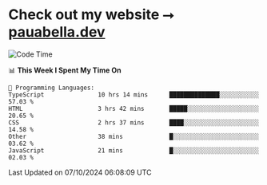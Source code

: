 # Check out my website ⭢ [pauabella.dev](https://pauabella.dev)

<!--START_SECTION:waka-->
![Code Time](http://img.shields.io/badge/Code%20Time-3%2C772%20hrs%2042%20mins-blue)

📊 **This Week I Spent My Time On** 

```text
💬 Programming Languages: 
TypeScript               10 hrs 14 mins      ██████████████░░░░░░░░░░░   57.03 % 
HTML                     3 hrs 42 mins       █████░░░░░░░░░░░░░░░░░░░░   20.65 % 
CSS                      2 hrs 37 mins       ████░░░░░░░░░░░░░░░░░░░░░   14.58 % 
Other                    38 mins             █░░░░░░░░░░░░░░░░░░░░░░░░   03.62 % 
JavaScript               21 mins             █░░░░░░░░░░░░░░░░░░░░░░░░   02.03 % 
```


 Last Updated on 07/10/2024 06:08:09 UTC
<!--END_SECTION:waka-->
